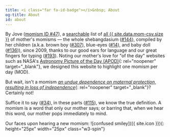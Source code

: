 ```yaml
---
title: <i class="far fa-id-badge"></i>&nbsp; About
og-title: About
id: about
---
```

By Jove ([momism ID #47](/dictionary/047)),  a [searchable](/search) list of [all {{ site.data.mom-csv.size }}](/list) of mother's momisms — the whole shebangdasium ([#144](/dictionary/144)), compiled by her children (a.k.a. brown boy ([#307](/dictionary/307)), blue-eyes ([#14](/dictionary/014)), and baby doll ([#136](/dictionary/136))), since 2009, thanks to our good ears for language and our great fingers for typing ([#193](/dictionary/193)). Noting our mother's love for "of the day" websites such as NASA's [Astronomy Picture of the Day (APOD)](https://apod.nasa.gov/apod/){: rel="noopener" target="_blank"}, we designed this website to highlight one momism per day (MOD).

But wait, isn't a momism [_an undue dependence on maternal protection, resulting in loss of independence_](https://www.dictionary.com/browse/momism){: rel="noopener" target="_blank"}? Certainly not! 

Suffice it to say ([#34](/dictionary/034)), in these parts ([#115](/dictionary/115)), we know the true definition. A momism is a word that only our mother says; or barring that, when we hear this word, our mother pops immediately to mind.

Our faces upon hearing a new momism: ![confused smiley]({{ site.icon }}){: height="25px" width="25px" class="w3-spin"}
